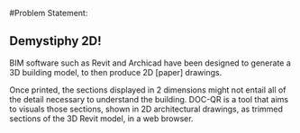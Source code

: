 #Problem Statement:

## Demystiphy 2D!

BIM software such as Revit and Archicad have been designed to generate a 3D building model, to then produce 2D [paper] drawings.

Once printed, the sections displayed in 2 dimensions might not entail all of the detail necessary to understand the building. 
DOC-QR is a tool that aims to visuals those sections, shown in 2D architectural drawings, as trimmed sections of the 3D Revit model, in a web browser.

